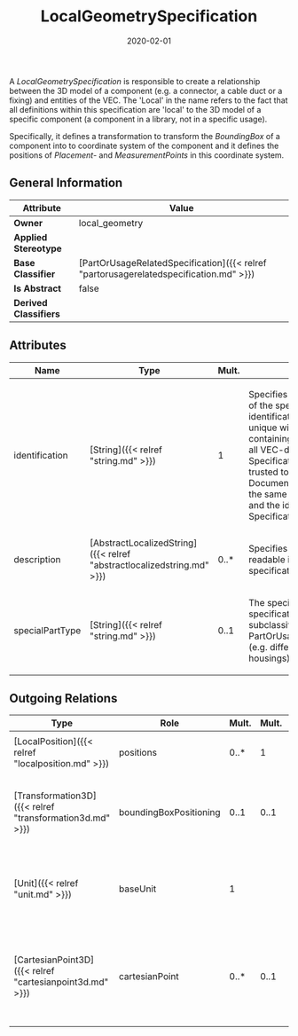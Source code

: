 ﻿---
title: LocalGeometrySpecification
toc: false
type: specs
date: "2020-02-01"
draft: false
specification: VEC
version: 1.2.0
documentType: "Recommendation"
elementType: Class
classes:
  - LocalGeometrySpecification
menu_name: vec-1.2.0
---
<p> A <i>LocalGeometrySpecification </i>is responsible to create a relationship between the 3D model of a component (e.g. a connector, a cable duct or a fixing)&#160;and entities of the VEC. The 'Local' in the name refers to the fact that all definitions within this specification are 'local' to the 3D model of a specific component (a component in a library, not in a specific usage).      </p>      <p> Specifically, it defines a transformation to transform the <i>BoundingBox</i> of a component into to coordinate system of the component and it defines the positions of <i>Placement-</i> and <i>MeasurementPoints</i> in this coordinate system.      </p>

## General Information

| Attribute               | Value |
|-------------------------|-------|
| **Owner**               | local_geometry |
| **Applied Stereotype**  |   |
| **Base Classifier**     | [PartOrUsageRelatedSpecification]({{< relref "partorusagerelatedspecification.md" >}})<br/>  |
| **Is Abstract**         | false |
| **Derived Classifiers** |   |

## Attributes
|  Name  |  Type  |  Mult.  |  Description  |  Owning Classifier  |
|--------|--------|---------|---------------|--------------|
|identification | [String]({{< relref "string.md" >}}) | 1 | <p> Specifies a unique identification of the specification. The identification is guaranteed to be unique within the document containing the specification. For all VEC-documents a Specification-instance can be trusted to be identical if the DocumentVersion-instance is the same (see DocumentVersion) and the identification of the Specification is the same.      </p> | [Specification]({{< relref "specification.md" >}}) |
|description | [AbstractLocalizedString]({{< relref "abstractlocalizedstring.md" >}}) | 0..* | <p> Specifies additional, human readable information about the specification.      </p> | [Specification]({{< relref "specification.md" >}}) |
|specialPartType | [String]({{< relref "string.md" >}}) | 0..1 | <p>The specialPartType allows the specification of subclassifications for a PartOrUsageRelatedSpecification (e.g. different types of connector housings).  </p> | [PartOrUsageRelatedSpecification]({{< relref "partorusagerelatedspecification.md" >}}) |

## Outgoing Relations
|    Type  |   Role   |   Mult.   |   Mult.   |   Description   |
|----------|----------|-----------|-----------|-----------------|
| [LocalPosition]({{< relref "localposition.md" >}}) | positions | 0..* | 1 | <p> All position defined by this <i>LocalGeometrySpecification.</i>      </p> |
| [Transformation3D]({{< relref "transformation3d.md" >}}) | boundingBoxPositioning | 0..1 | 0..1 | <p> The transformation that defines the positioning of the bounding box in coordinate system of the component.      </p> |
| [Unit]({{< relref "unit.md" >}}) | baseUnit | 1 |  | <p> The <i>Unit</i> in which all coordinates (e.g. cartesian points)&#160;are defined. Shall be a unit of length&#160;(e.g. millimetre).      </p> |
| [CartesianPoint3D]({{< relref "cartesianpoint3d.md" >}}) | cartesianPoint | 0..* | 0..1 | <p> All <i>CartesianPoint3Ds</i> that are used in this <i>LocalGeometrySpecification.</i> All <i>CartesianPoint3Ds</i> are defined in relation to the coordinate system of the component.      </p> |
